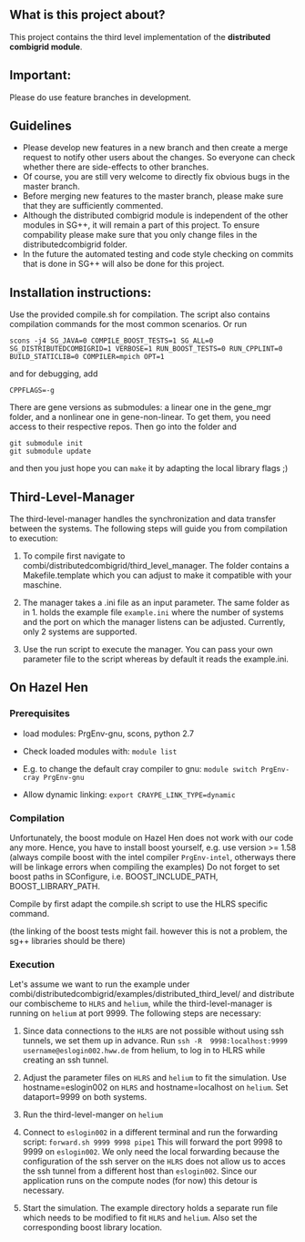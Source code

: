 What is this project about?
---------------------------
This project contains the third level implementation of the
__distributed combigrid module__. 

Important:
----------
Please do use feature branches in development.

Guidelines
---------
*  Please develop new features in a new branch and then create a merge request 
to notify other users about the changes. So everyone can check whether there are 
side-effects to other branches.
* Of course, you are still very welcome to directly fix obvious bugs in the 
master branch.
* Before merging new features to the master branch, please make sure that they
are sufficiently commented. 
* Although the distributed combigrid module is independent of the other modules
in SG++, it will remain a part of this project. To ensure compability please
make sure that you only change files in the distributedcombigrid folder. 
* In the future the automated testing and code style checking on commits that is 
done in SG++ will also be done for this project.

Installation instructions:
--------------------------
Use the provided compile.sh for compilation. The script also contains compilation
commands for the most common scenarios.
Or run
```
scons -j4 SG_JAVA=0 COMPILE_BOOST_TESTS=1 SG_ALL=0 SG_DISTRIBUTEDCOMBIGRID=1 VERBOSE=1 RUN_BOOST_TESTS=0 RUN_CPPLINT=0 BUILD_STATICLIB=0 COMPILER=mpich OPT=1
``` 
and for debugging, add
```
CPPFLAGS=-g
``` 

There are gene versions as submodules: a linear one in the gene_mgr folder, and 
a nonlinear one in gene-non-linear. To get them, you need access to their 
respective repos. Then go into the folder and

```
git submodule init
git submodule update
```
and then you just hope you can `make` it by adapting the local library flags ;)

Third-Level-Manager
-------------------
The third-level-manager handles the synchronization and data transfer between
the systems. The following steps will guide you from compilation to execution:

1. To compile first navigate to combi/distributedcombigrid/third_level_manager.
   The folder contains a Makefile.template which you can adjust to make it
   compatible with your maschine.

2. The manager takes a .ini file as an input parameter. The same folder as in 1.
   holds the example file `example.ini` where the number of systems and the port
   on which the manager listens can be adjusted. Currently, only 2 systems are
   supported.

3. Use the run script to execute the manager. You can pass your own parameter
   file to the script whereas by default it reads the example.ini.

On Hazel Hen
------------

### Prerequisites

* load modules: PrgEnv-gnu, scons, python 2.7

* Check loaded modules with:
  `module list`

* E.g. to change the default cray compiler to gnu:
  `module switch PrgEnv-cray PrgEnv-gnu`

* Allow dynamic linking:
  `export CRAYPE_LINK_TYPE=dynamic`

### Compilation

Unfortunately, the boost module on Hazel Hen does not work with our code any more.
Hence, you have to install boost yourself, e.g. use version >= 1.58
(always compile boost with the intel compiler `PrgEnv-intel`, otherways there
will be linkage errors when compiling the examples)
Do not forget to set boost paths in SConfigure, i.e. BOOST_INCLUDE_PATH, 
BOOST_LIBRARY_PATH.

Compile by first adapt the compile.sh script to use the HLRS specific command.

(the linking of the boost tests might fail. however this is not a problem, the
sg++ libraries should be there)

### Execution

Let's assume we want to run the example under
combi/distributedcombigrid/examples/distributed_third_level/ and distribute our
combischeme to `HLRS` and `helium`, while the third-level-manager is running on
`helium` at port 9999. The following steps are necessary:

1. Since data connections to the `HLRS` are not possible without using ssh
   tunnels, we set them up in advance. Run `ssh -R  9998:localhost:9999
   username@eslogin002.hww.de` from helium, to log in to HLRS while creating an
   ssh tunnel.

2. Adjust the parameter files on `HLRS` and `helium` to fit the simulation. Use
   hostname=eslogin002 on `HLRS` and hostname=localhost on `helium`. Set
   dataport=9999 on both systems.

3. Run the third-level-manger on `helium`

4. Connect to `eslogin002` in a different terminal and run the forwarding
   script: `forward.sh 9999 9998 pipe1` This will forward the port 9998 to 9999
   on `eslogin002`. We only need the local forwarding because the configuration
   of the ssh server on the `HLRS` does not allow us to acces the ssh tunnel
   from a different host than `eslogin002`. Since our application runs on the
   compute nodes (for now) this detour is necessary.

5. Start the simulation. The example directory holds a separate run file which
   needs to be modified to fit `HLRS` and `helium`. Also set the corresponding
   boost library location.
